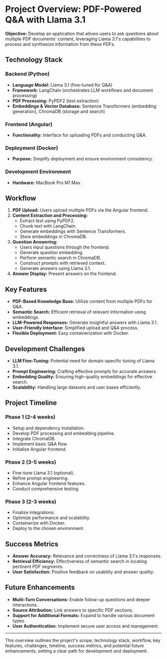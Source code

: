 # Project Overview: PDF-Powered Q&A with Llama 3.1

**Objective:**
Develop an application that allows users to ask questions about multiple PDF documents' content, leveraging Llama 3.1's capabilities to process and synthesize information from these PDFs.

## Technology Stack

### Backend (Python)

- **Language Model:** Llama 3.1 (fine-tuned for Q&A)
- **Framework:** LangChain (orchestrates LLM workflows and document processing)
- **PDF Processing:** PyPDF2 (text extraction)
- **Embeddings & Vector Database:** Sentence Transformers (embedding generation), ChromaDB (storage and search)

### Frontend (Angular)

- **Functionality:** Interface for uploading PDFs and conducting Q&A.

### Deployment (Docker)

- **Purpose:** Simplify deployment and ensure environment consistency.

### Development Environment

- **Hardware:** MacBook Pro M1 Max

## Workflow

1. **PDF Upload:** Users upload multiple PDFs via the Angular frontend.
2. **Content Extraction and Processing:**
   - Extract text using PyPDF2.
   - Chunk text with LangChain.
   - Generate embeddings with Sentence Transformers.
   - Store embeddings in ChromaDB.
3. **Question Answering:**
   - Users input questions through the frontend.
   - Generate question embedding.
   - Perform semantic search in ChromaDB.
   - Construct prompts with retrieved context.
   - Generate answers using Llama 3.1.
4. **Answer Display:** Present answers on the frontend.

## Key Features

- **PDF-Based Knowledge Base:** Utilize content from multiple PDFs for Q&A.
- **Semantic Search:** Efficient retrieval of relevant information using embeddings.
- **LLM-Powered Responses:** Generate insightful answers with Llama 3.1.
- **User-Friendly Interface:** Simplified upload and Q&A process.
- **Flexible Deployment:** Easy containerization with Docker.

## Development Challenges

- **LLM Fine-Tuning:** Potential need for domain-specific tuning of Llama 3.1.
- **Prompt Engineering:** Crafting effective prompts for accurate answers.
- **Embedding Quality:** Ensuring high-quality embeddings for effective search.
- **Scalability:** Handling large datasets and user bases efficiently.

## Project Timeline

### Phase 1 (2-4 weeks)

- Setup and dependency installation.
- Develop PDF processing and embedding pipeline.
- Integrate ChromaDB.
- Implement basic Q&A flow.
- Initialize Angular frontend.

### Phase 2 (3-5 weeks)

- Fine-tune Llama 3.1 (optional).
- Refine prompt engineering.
- Enhance Angular frontend features.
- Conduct comprehensive testing.

### Phase 3 (2-3 weeks)

- Finalize integrations.
- Optimize performance and scalability.
- Containerize with Docker.
- Deploy to the chosen environment.

## Success Metrics

- **Answer Accuracy:** Relevance and correctness of Llama 3.1's responses.
- **Retrieval Efficiency:** Effectiveness of semantic search in locating pertinent PDF segments.
- **User Satisfaction:** Positive feedback on usability and answer quality.

## Future Enhancements

- **Multi-Turn Conversations:** Enable follow-up questions and deeper interactions.
- **Source Attribution:** Link answers to specific PDF sections.
- **Support for Additional Formats:** Expand to handle various document types.
- **User Authentication:** Implement secure user access and management.

---

This overview outlines the project's scope, technology stack, workflow, key features, challenges, timeline, success metrics, and potential future enhancements, setting a clear path for development and deployment.
